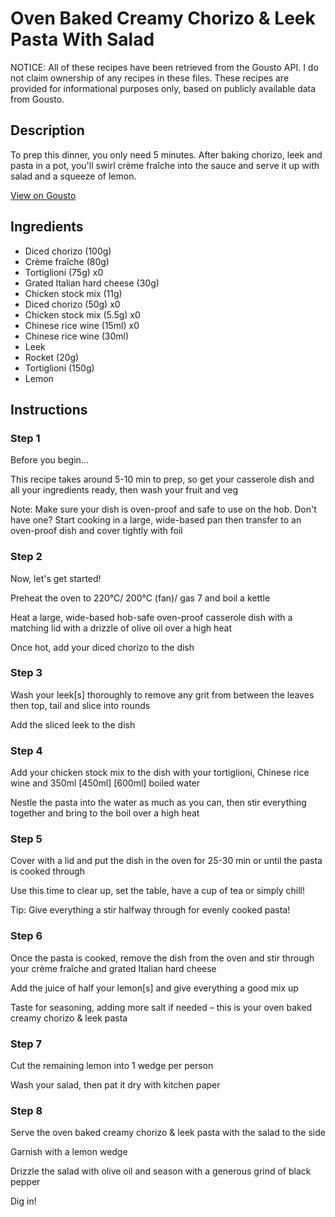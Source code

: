 # Oven Baked Creamy Chorizo & Leek Pasta With Salad

NOTICE: All of these recipes have been retrieved from the Gousto API. I do not claim ownership of any recipes in these files. These recipes are provided for informational purposes only, based on publicly available data from Gousto.

## Description

To prep this dinner, you only need 5 minutes. After baking chorizo, leek and pasta in a pot, you'll swirl crème fraîche into the sauce and serve it up with salad and a squeeze of lemon. 

[View on Gousto](https://www.gousto.co.uk/recipes/cookbook/baked-creamy-chorizo-leek-pasta-with-rocket)

## Ingredients

- Diced chorizo (100g)
- Crème fraîche (80g)
- Tortiglioni (75g) x0
- Grated Italian hard cheese (30g)
- Chicken stock mix (11g)
- Diced chorizo (50g) x0
- Chicken stock mix (5.5g) x0
- Chinese rice wine (15ml) x0
- Chinese rice wine (30ml)
- Leek
- Rocket (20g)
- Tortiglioni (150g)
- Lemon

## Instructions


### Step 1

Before you begin...

This recipe takes around 5-10 min<span class="text-danger"> </span>to prep, so get your casserole dish and all your ingredients ready, then wash your fruit and veg

Note: Make sure your dish is oven-proof and safe to use on the hob. Don't have one? Start cooking in a large, wide-based pan then transfer to an oven-proof dish and cover tightly with foil


### Step 2

Now, let's get started!

Preheat the oven to 220°C/ 200°C (fan)/ gas 7 and boil a kettle

Heat a large, wide-based hob-safe oven-proof casserole dish with a matching lid with a drizzle of olive oil over a high heat

Once hot, add your diced chorizo to the dish


### Step 3

Wash your leek[s] thoroughly to remove any grit from between the leaves then top, tail and slice into rounds

Add the sliced leek to the dish


### Step 4

Add your chicken stock mix to the dish with your tortiglioni, Chinese rice wine and 350ml <span class="text-purple">[450ml]</span> <span class="text-danger">[600ml] </span>boiled water

Nestle the pasta into the water as much as you can, then stir everything together and bring to the boil over a high heat


### Step 5

Cover with a lid and put the dish in the oven for 25-30 min or until the pasta is cooked through

Use this time to clear up, set the table, have a cup of tea or simply chill!

Tip: Give everything a stir halfway through for evenly cooked pasta!


### Step 6

Once the pasta is cooked, remove the dish from the oven and stir through your crème fraîche and grated Italian hard cheese

Add the juice of half your lemon[s] and give everything a good mix up

Taste for seasoning, adding more salt if needed – this is your oven baked creamy chorizo & leek pasta


### Step 7

Cut the remaining lemon into 1 wedge per person

Wash your salad, then pat it dry with kitchen paper

### Step 8

Serve the oven baked creamy chorizo & leek pasta with the salad to the side

Garnish with a lemon wedge

Drizzle the salad with olive oil and season with a generous grind of black pepper

Dig in!

